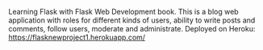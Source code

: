 Learning Flask with Flask Web Development book.
This is a blog web application with roles for different kinds of users, ability to write posts and comments, follow users, moderate and administrate.
Deployed on Heroku: https://flasknewproject1.herokuapp.com/

